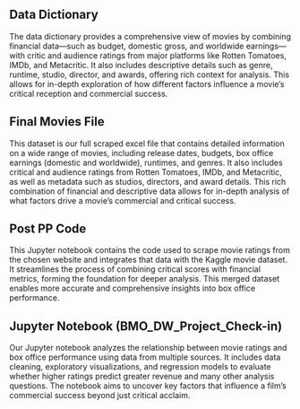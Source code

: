 ## Data Dictionary
The data dictionary provides a comprehensive view of movies by combining financial data—such as budget, domestic gross, and worldwide earnings—with critic and audience ratings from major platforms like Rotten Tomatoes, IMDb, and Metacritic. It also includes descriptive details such as genre, runtime, studio, director, and awards, offering rich context for analysis. This allows for in-depth exploration of how different factors influence a movie’s critical reception and commercial success.

## Final Movies File
This dataset is our full scraped excel file that contains detailed information on a wide range of movies, including release dates, budgets, box office earnings (domestic and worldwide), runtimes, and genres. It also includes critical and audience ratings from Rotten Tomatoes, IMDb, and Metacritic, as well as metadata such as studios, directors, and award details. This rich combination of financial and descriptive data allows for in-depth analysis of what factors drive a movie’s commercial and critical success.



## Post PP Code
This Jupyter notebook contains the code used to scrape movie ratings from the chosen website and integrates that data with the Kaggle movie dataset. It streamlines the process of combining critical scores with financial metrics, forming the foundation for deeper analysis. This merged dataset enables more accurate and comprehensive insights into box office performance.


## Jupyter Notebook (BMO_DW_Project_Check-in)
Our Jupyter notebook analyzes the relationship between movie ratings and box office performance using data from multiple sources. It includes data cleaning, exploratory visualizations, and regression models to evaluate whether higher ratings predict greater revenue and many other analysis questions. The notebook aims to uncover key factors that influence a film’s commercial success beyond just critical acclaim.
